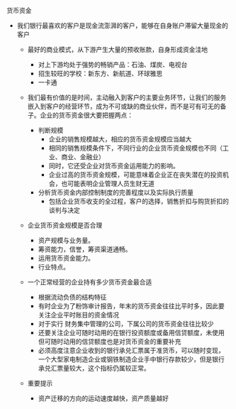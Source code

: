 货币资金

* 我们银行最喜欢的客户是现金流澎湃的客户，能够在自身账户滞留大量现金的客户

  * 最好的商业模式，从下游产生大量的预收账款，自身形成资金洼地

    * 对上下游均处于强势的畅销产品：石油、煤炭、电视台
    * 招生较旺的学校：新东方、新航道、环球雅思
    * 一卡通

  * 我们最有价值的是时间，主动融入到客户的主要业务环节，让我们的服务嵌入到客户的经营环节，成为不可或缺的商业伙伴，而不是可有可无的备子。企业的货币资金很大要把握两点：

    * 判断规模
      * 企业的销售规模越大，相应的货币资金规模应当越大
      * 相同的销售规模条件下，不同行业的企业货币资金规模也不同（工业、商业、金融业）
      * 同时，它还受企业对货币资金运用能力的影响。
      * 企业过高的货币资金规模，可能意味着企业正在丧失潜在的投资机会，也可能表明企业管理人员生财无道
    * 分析货币资金内部控制制度的完善程度以及实际执行质量
      * 包括企业货币收支的全过程，客户的选择，销售折扣与购货折扣的谈判与决定

  * 企业货币资金规模是否合理

    * 资产规模与业务量。
    * 筹资能力，信誉，筹资渠道通畅。
    * 运用货币资金能力。
    * 行业特点。

  * 一个正常经营的企业持有多少货币资金最合适

    * 根据流动负债的结构特征
    * 有时企业为了粉饰审计报告，年末的货币资金往往比平时多，因此要关注企业平时账目的资金情况
    * 对于实行 财务集中管理的公司，下属公司的货币资金往往比较少
    * 还要关注企业可随时动用的在银行投资额度或备用信贷额度，未使用但可随时动用的信贷额度也是对货币资金的重要补充
    * 必须高度注意企业收到的银行承兑汇票属于准货币，可以随时变现，一个大型家电制造企业或钢铁制造企业手中银行存款较少，但是银行承兑汇票量较大，这个指标仍属较正常。

  * 重要提示

    * 资产迁移的方向的运动速度越快，资产质量越好

      